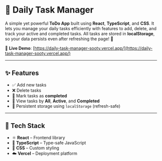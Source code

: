 # 📝 Daily Task Manager

A simple yet powerful **ToDo App** built using **React**, **TypeScript**, and **CSS**. It lets you manage your daily tasks efficiently with features to add, delete, and track your active and completed tasks. All tasks are stored in **localStorage**, so your data persists even after refreshing the page! 🚀

🔗 **Live Demo**: [https://daily-task-manager-sooty.vercel.app/](https://daily-task-manager-sooty.vercel.app/)

---

## ✨ Features

- ✅ Add new tasks
- ❌ Delete tasks
- 🔄 Mark tasks as **completed**
- 📂 View tasks by **All**, **Active**, and **Completed**
- 💾 Persistent storage using `localStorage` (refresh-safe)

---

## 🚀 Tech Stack

- ⚛️ **React** – Frontend library
- 🔷 **TypeScript** – Type-safe JavaScript
- 🎨 **CSS** – Custom styling
- ☁️ **Vercel** – Deployment platform


